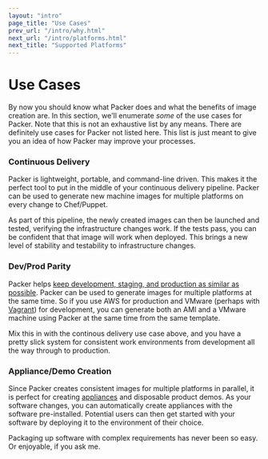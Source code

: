 ```yaml
---
layout: "intro"
page_title: "Use Cases"
prev_url: "/intro/why.html"
next_url: "/intro/platforms.html"
next_title: "Supported Platforms"
---
```


# Use Cases

By now you should know what Packer does and what the benefits of image
creation are. In this section, we'll enumerate _some_ of the use cases
for Packer. Note that this is not an exhaustive list by any means. There are
definitely use cases for Packer not listed here. This list is just meant
to give you an idea of how Packer may improve your processes.

### Continuous Delivery

Packer is lightweight, portable, and command-line driven. This makes it the
perfect tool to put in the middle of your continuous delivery pipeline. Packer
can be used to generate new machine images for multiple platforms on every
change to Chef/Puppet.

As part of this pipeline, the newly created images can then be launched and
tested, verifying the infrastructure changes work. If the tests pass, you can
be confident that that image will work when deployed. This brings a new level
of stability and testability to infrastructure changes.

### Dev/Prod Parity

Packer helps [keep development, staging, and production as similar as possible](http://www.12factor.net/dev-prod-parity).
Packer can be used to generate images for multiple platforms at the same time.
So if you use AWS for production and VMware (perhaps with [Vagrant](http://www.vagrantup.com))
for development, you can generate both an AMI and a VMware machine using
Packer at the same time from the same template.

Mix this in with the continous delivery use case above, and you have a pretty
slick system for consistent work environments from development all the
way through to production.

### Appliance/Demo Creation

Since Packer creates consistent images for multiple platforms in parallel,
it is perfect for creating [appliances](http://en.wikipedia.org/wiki/Software_appliance)
and disposable product demos. As your software changes, you can automatically
create appliances with the software pre-installed. Potential users can then
get started with your software by deploying it to the environment of their
choice.

Packaging up software with complex requirements has never been so easy.
Or enjoyable, if you ask me.
